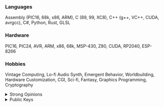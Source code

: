 ### Languages

Assembly (PIC16, 68k, x86, ARM), C (89, 99, XC8), C++ (g++, VC++, CUDA, avrgcc), C#, Python, Rust, GLSL

### Hardware

PIC16, PIC24, AVR, ARM, x86, 68k, MSP-430, Z80, CUDA, RP2040, ESP-8266

### Hobbies

Vintage Computing, Lo-fi Audio Synth, Emergent Behavior, Worldbuilding, Hardware Customization, CGI, Sci-fi, Fantasy, Graphics Programming, Cryptography

<details>
<summary>Strong Opinions</summary>


Also known as Hard Truths.

#### Movies / TV / Books
- **Good** _Star Trek_ ended after _Enterprise_
- _Deep Space 9_ was peak _Star Trek_
- The Disney Star Wars trilogy wasn't **that** bad
- _Return of the Jedi_ was worse than _The Last Jedi_
- _Planet of Twilight_ was better than the _Young Jedi Knights_ series
- Post-Disney Star Wars Expanded Universe is even better than the Legends EU
- The B. Herbert/K.J. Anderson _Dune_ novels aren't that bad, just not as good as Frank Herbert's
- _Goonies_ is not great
- _The Mandalorian_ proved that shows like _Star Trek: Discovery_ could have captured the source material's vintage feel while still being excellent

#### Programming / Technology
- C89 was **perfect** except for implicit declaration
- JavaScript shouldn't be used except in the browser
- OOP shouldn't be attempted in C, or any language not designed with OOP in mind
- Cryptocurrency is a great technology but an unreliable investment
- Newer version of Windows have no place in a production environment
- Modern Linux is easier to install and use than modern Windows
- Quantum computing has definite practical applications, but will not replace traditional computing for simple calculations and logical operations
- Modern deep learning AI is not so far removed from simple curve-fitting algorithms and is no more capable of bias, racism, malice, or any other anthropomorphic quality than a spreadsheet
- We don't necessarily _need_ Linux, AI, or any other high-level technologies in most IoT devices, and adding them where they aren't needed is the source of most of IoT's security, privacy, and power consumption issues
- If it can't run DOOM then it isn't useful for day-to-day computing
- True privacy or trustless computing is ultimately impossible in the modern age, and there's nothing you can reasonably do about it except be aware of it
- Ender 3 remains one of the best choices for someone's first FDM 3D printer, in terms of capability and out-of-box experience

#### Politics / Philosophy
- Ulfric Stormcloak was wrong
- The USA not using metric is Benjamin Franklin's fault
- The USA saying "soccer" instead of "football" is Britain's fault
- All the common arguments for Simulation Theory are trite and if applied consistantly could argue for or against any possibility

#### Food
- Taco Bell and Little Ceasar's aren't bad for the price
- Sriracha is excellent on tex-mex dishes
- American cheese isn't Kraft Singles, the USA has a complex and proud heritage of quality cheeses
- Orange cheese in America is Britain's fault
- Tapenade is better than caviar in all situations
- Supermarket "greek yogurt" is just decent yogurt, and real Greek yogurt should be the consistency of neufchatel
- Discount day-old baked goods are the only logical choice unless you want something specialty or plan to eat the whole thing in a single day

</details> 

<details>
<summary>Public Keys</summary>

### RSA 1024-bit:
```
-----BEGIN PUBLIC KEY-----
MIGfMA0GCSqGSIb3DQEBAQUAA4GNADCBiQKBgQCEScmPefGyFGjfy7YLo7SEiZ1Y
MDHq1GEb4TTJSdh5FnBmJk3mEyJpMECouEsffEkfkHt5PT/4tZsS0/Oh3QdITwUb
egDD2Vm2WhdEv4ZDupVGp2s2TYkNrqEeTWUU8qdpV8tF38ixQt61IbpkJERYivMg
mQiBMBNEwSpjZFu2QwIDAQAB
-----END PUBLIC KEY-----
```

### RSA 2048-bit:
```
-----BEGIN PUBLIC KEY-----
MIIBIjANBgkqhkiG9w0BAQEFAAOCAQ8AMIIBCgKCAQEAm0984Qf1Usu6pzSXmG1z
4RR/loHOXnTxPSwLnHM2Ov7DS4MJlFIbZDVlATfFYgQOZlTuPdM2k1KosDGnPtc4
FQ666TYdX7n0C1OLKfr9nqrEA7DF/Ne4r3l3oF0Ft/VboTWHv/Epcyym9kDP4uHV
kHFNMBDT3/0vK5ftWhkoHlNph3QQqm3y+8SSmaqwD1g4rkS0Uv2ye8ZJ+Uf1cs+M
nu2zm+9TnvgigtR0bsQ3svVjiJzVAegRrakrQZlz+9ghFUzc5c6IGhLQYDwqYoyX
K91GDqxrlR2wEnK5mu5VS7stwfsGQP6q0Zs0+9VPqu41fuJOE2jjeY9CCnJxmZKv
nQIDAQAB
-----END PUBLIC KEY-----
```


### RSA 4096-bit:
```
-----BEGIN PUBLIC KEY-----
MIICITANBgkqhkiG9w0BAQEFAAOCAg4AMIICCQKCAgB8fpMoWFra198ipVhl7Hta
E6Hp5Re72Dl4S0LLVfpTx4o3att5u1xRdExEaf+x2t1+cDYdLNNjAbOCkrDfOHn2
aO3qt0IA+/4sT1hUg00gF2SzHHdIZ+7f93H7lg2JUWb6MlMh6Q/pIEIvdBZ5NO6+
DLptxJEXzrrRNCEtMkHSh98HBNKOnkOF6nR5w2d3eRODWJiZzTUHrv4hoLjcg4/G
ikfbqbJ8oWlItPcbNPVHg18vvNklh00DNtqlGu/EZQ0tHpFkCJg8Sc+90Vop6aLC
LWCt59EDVZv0GJx+veW2DuN6i+LDBXZbZCaL6MpbjoOD754SV5088dGfzij+4FIA
Vy5TeDj5+zCHo/nXyUpif3KYlC972b1v+X7Coo2aBXHaI9GWjj+9L1GHKU8GGMPj
u9xS3V0VXNJBO8oBUZbMJlv+XoEDSpWWyQ7uqi3c9vLEchRtggv8fgbQbQkkZlup
132hHBRkG9J3sjN71t6dUzwPygwaPP7P2Kyl4Mre18Ah5JDH87k8yPRPEAjCVWLT
dPcfmgUVL6CBAjgXLX8p4lQDRCRlkx41N/w/KAHGD+HAz/+be/TYHlASw1AzhyJl
78ynHufNO48WWbUf8CTJRwqD/hvX4a30m3lyn742D83xTyI/k3auRIrA7DdMXNmh
MEDdMyaV6smmaqAdIemDCQIDAQAB
-----END PUBLIC KEY-----
```

</details> 
